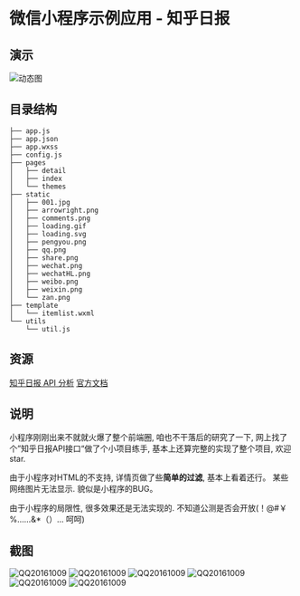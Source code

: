# 微信小程序示例应用 - 知乎日报

## 演示
![动态图](./demo/demo.gif)

## 目录结构
```
├── app.js
├── app.json
├── app.wxss
├── config.js
├── pages
│   ├── detail
│   ├── index
│   └── themes
├── static
│   ├── 001.jpg
│   ├── arrowright.png
│   ├── comments.png
│   ├── loading.gif
│   ├── loading.svg
│   ├── pengyou.png
│   ├── qq.png
│   ├── share.png
│   ├── wechat.png
│   ├── wechatHL.png
│   ├── weibo.png
│   ├── weixin.png
│   └── zan.png
├── template
│   └── itemlist.wxml
└── utils
    └── util.js
```

## 资源
[知乎日报 API 分析](https://github.com/izzyleung/ZhihuDailyPurify/wiki/知乎日报-API-分析)
[官方文档](https://mp.weixin.qq.com/debug/wxadoc/dev/?t=1475052055990)

## 说明
小程序刚刚出来不就就火爆了整个前端圈, 咱也不干落后的研究了一下, 网上找了个”知乎日报API接口“做了个小项目练手, 基本上还算完整的实现了整个项目, 欢迎 star.

由于小程序对HTML的不支持, 详情页做了些**简单的过滤**, 基本上看着还行。
某些网络图片无法显示. 貌似是小程序的BUG。

由于小程序的局限性, 很多效果还是无法实现的. 不知道公测是否会开放(！@#￥%……&*（）... 呵呵)


## 截图
![QQ20161009](./demo/QQ20161009-1@2x.png)
![QQ20161009](./demo/QQ20161009-2@2x.png)
![QQ20161009](./demo/QQ20161009-3@2x.png)
![QQ20161009](./demo/QQ20161009-4@2x.png)
![QQ20161009](./demo/QQ20161009-5@2x.png)
![QQ20161009](./demo/QQ20161009-6@2x.png)



